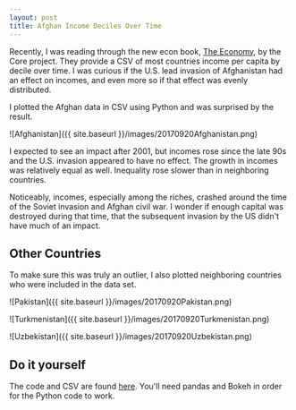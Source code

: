 ```yaml
---
layout: post
title: Afghan Income Deciles Over Time
---
```



Recently, I was reading through the new econ book, [The Economy](http://www.core-econ.org/the-economy/book/text/0-3-contents.html), by the Core project.
They provide a CSV of most countries income per capita by decile over time. I was curious if the U.S. lead invasion of Afghanistan had an effect on incomes, and even more so if that effect was evenly distributed.

I plotted the Afghan data in CSV using Python and was surprised by the result.

![Afghanistan]({{ site.baseurl }}/images/20170920Afghanistan.png)

I expected to see an impact after 2001, but incomes rose since the late 90s and the U.S. invasion appeared to have no effect. The growth in incomes was relatively equal as well. Inequality rose slower than in neighboring countries.


Noticeably, incomes, especially among the riches, crashed around the time of the Soviet invasion and Afghan civil war. I wonder if enough capital was destroyed during that time, that the subsequent invasion by the US didn't have much of an impact.


## Other Countries
To make sure this was truly an outlier, I also plotted neighboring countries who were included in the data set.

![Pakistan]({{ site.baseurl }}/images/20170920Pakistan.png)

![Turkmenistan]({{ site.baseurl }}/images/20170920Turkmenistan.png)

![Uzbekistan]({{ site.baseurl }}/images/20170920Uzbekistan.png)


## Do it yourself
The code and CSV are found [here](https://github.com/samuelfelt/Global-Incomes-Plot). You'll need pandas and Bokeh in order for the Python code to work.
